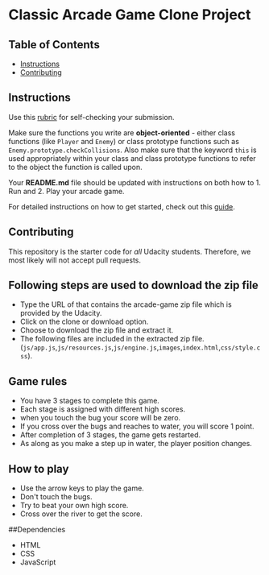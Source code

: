 # Classic Arcade Game Clone Project

## Table of Contents

- [Instructions](#instructions)
- [Contributing](#contributing)

## Instructions

Use this [rubric](https://review.udacity.com/#!/rubrics/15/view) for self-checking your submission.

Make sure the functions you write are **object-oriented** - either class functions (like `Player` and `Enemy`) or class prototype functions such as `Enemy.prototype.checkCollisions`. Also make sure that the keyword `this` is used appropriately within your class and class prototype functions to refer to the object the function is called upon.

Your **README.md** file should be updated with instructions on both how to 1. Run and 2. Play your arcade game.

For detailed instructions on how to get started, check out this [guide](https://docs.google.com/document/d/1v01aScPjSWCCWQLIpFqvg3-vXLH2e8_SZQKC8jNO0Dc/pub?embedded=true).

## Contributing

This repository is the starter code for _all_ Udacity students. Therefore, we most likely will not accept pull requests.
## Following steps are used to download the zip file
- Type the URL of that contains the arcade-game zip file which is provided by the Udacity.
- Click on the clone or download option.
- Choose to download the zip file and extract it.
- The following files are included in the extracted zip file.
(`js/app.js`,`js/resources.js`,`js/engine.js`,`images`,`index.html`,`css/style.css`).

## Game rules
- You have 3 stages to complete this game.
- Each stage is assigned with different high scores.
- when you touch the bug your score will be zero.
- If you cross over the bugs and reaches to water, you will score 1 point.
- After completion of 3 stages, the game gets restarted.
- As along as you make a step up in water, the player position changes.

## How to play
- Use the arrow keys to play the game.
- Don't touch the bugs.
- Try to beat your own high score.
- Cross over the river to get the score.

##Dependencies
- HTML
- CSS
- JavaScript
